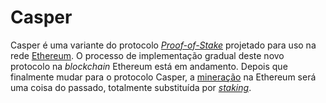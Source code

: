 # Casper 

Casper é uma variante do protocolo [_Proof-of-Stake_](Proof-of-Stake.md) projetado para uso na rede [Ethereum](Ethereum.md). O processo de implementação gradual deste novo protocolo na _blockchain_ Ethereum está em andamento. Depois que finalmente mudar para o protocolo Casper, a [mineração](Minera%C3%A7%C3%A3o.md) na Ethereum será uma coisa do passado, totalmente substituída por [_staking_](Staking.md).
